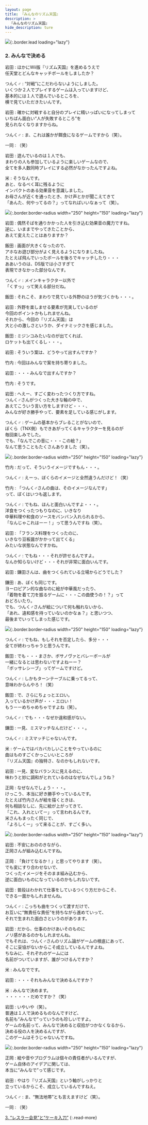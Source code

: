 ```yaml
---
layout: page
title: 『みんなのリズム天国』
description: >
  『みんなのリズム天国』
hide_description: ture
---
```


![](/others/interviews/jp/wii/somj/vol1/img/mainvisual2.jpg){:.border.lead loading="lazy"}

### 2. みんなで決める

岩田
: ほかにWii版『リズム天国』を進めるうえで<br>任天堂とどんなキャッチボールをしましたか？

つんく♂
: “対戦”にこだわらないようにしました。<br>いくつか２人でプレイするゲームは入っていますけど、<br>基本的には１人で遊んでいるところを、<br>横で見ていただきたいんです。

岩田
: 確かに対戦すると自分のプレイに精いっぱいになってしまって<br>いちばん面白い“人が失敗するところ”を<br>見られなくなりますからね。

つんく♂
: ま、これは誰かが餌食になるゲームですから（笑）。

一同
: （笑）

岩田
: 遊んでいるのは１人でも、<br>まわりの人も参加しているように楽しいゲームなので、<br>全てを多人数同時プレイにする必然がなかったんですよね。

米
: そうなんです。<br>あと、なるべく耳に残るように<br>インパクトのある効果音を意識しました。<br>お母さんが近くを通ったとき、かけ声とかが聞こえてきて<br>「あんた、何やってるの？」ってなればいいなぁって（笑）。

![](/others/interviews/jp/wii/somj/vol1/img/photo10.jpg){:.border.border-radius width="250" height="150" loading="lazy"}

岩田
: 偶然そばを通りかかった人を引き込む効果音の魔力ですね。<br>逆に、いままでやってきたことから、<br>あえて変えたことはありますか？

飯田
: 画面が大きくなったので、<br>アホなお遊び部分がよく見えるようになりましたね。<br>たとえば飛んでいったボールを後ろでキャッチしたり・・・<br>ああいうのは、DS版では小さすぎて<br>表現できなかった部分なんです。

つんく♂
: メインキャラクター以外で<br>「くすっ」って笑える部分だね。

飯田
: それこそ、まわりで見ている外野のほうが気づくかも・・・。

岩田
: 外野を楽しませる要素が充実しているのが<br>今回のポイントかもしれませんね。<br>それから、今回の『リズム天国』は<br>大と小の激しさというか、ダイナミックさを感じました。

飯田
: ミジンコみたいなのが出てくれば、<br>ロケットも出てくるし・・・。

岩田
: そういう案は、どうやって出すんですか？ 

竹内
: 今回はみんなで案を持ち寄りました。

岩田
: ・・・みんなで出すんですか？

竹内
: そうです。

岩田
: へえー、すごく変わったつくり方ですね。<br>つんく♂さんがつくった大きな軸の中で、<br>あえてこういう言い方をしますけど・・・、<br>みんなが好き勝手やって、要素を足している感じがします。

つんく♂
: ゲームの基本からブレることがないので、<br>ぼくら（TNX側）もできあがってくるキャラクターを見るのが<br>毎回楽しみでした。<br>でも、「なんでこの音に・・・この絵？」<br>なんて思うこともたくさんありました（笑）。

![](/others/interviews/jp/wii/somj/vol1/img/photo11.jpg){:.border.border-radius width="250" height="150" loading="lazy"}

竹内
: だって、そういうイメージですもん・・・。

つんく♂
: えーっ、ぼくらのイメージと全然違うんだけど！（笑）

竹内
: 「つんく♂さんの曲は、そのイメージなんです」<br>って、ぼくはいつも返します。

つんく♂
: でもね、ほんと面白いんですよ・・・。<br>洋食をつくったつもりなのに、いきなり<br>中華料理や和食のソースをバンバン入れられるから、<br>「なんじゃこれはーー！」って思うんですね（笑）。

岩田
: 「フランス料理をつくったのに、<br>いきなり豆板醤がかかって出てくる」<br>みたいな状態なんですかね。

つんく♂
: でもね・・・それが許せるんですよ。<br>なんか知らないけど・・・それが非常に面白いんです。

岩田
: 鎌田さんは、曲をつくられている立場からどうでした？

鎌田
: あ、ぼくも同じです。<br>ヨーロピアン的な曲なのに絵が中華風だったり、<br>「着物を着て刀を振るゲームに・・・この曲使うの！？」って<br>おどろいたり。<br>でも、つんく♂さんが絵について何も触れないから、<br>「あれ、違和感を持っていないのかなぁ？」と思いつつ、<br>最後までいってしまった感じです。

![](/others/interviews/jp/wii/somj/vol1/img/photo12.jpg){:.border.border-radius width="250" height="150" loading="lazy"}

つんく♂
: でもね、もしそれを否定したら、多分・・・<br>全てが終わっちゃうと思うんです。

飯田
: でも・・・まさか、ボサノヴァとバレーボールが<br>一緒になるとは思わないですよねーー？<br>「ボッサレシーブ」ってゲームですけど。

つんく♂
: しかもターンテーブルに乗ってるって、<br>意味わからんやろ！（笑）

飯田
: で、さらにちょっとエロい。<br>入っているかけ声が・・・エロい！<br>もうーーめちゃめちゃですよね（笑）。

つんく♂
: でも・・・なぜか違和感がない。

鎌田
: 一見、ミスマッチなんだけど・・・。

つんく♂
: ミスマッチじゃないんです。

米
: ゲームではバカバカしいことをやっているのに<br>曲はものすごくかっこいいところが<br>『リズム天国』の独特さ、なのかもしれないです。

岩田
: 一見、変なバランスに見えるのに、<br>味わうと妙に調和がとれているのはなぜなんでしょうね？

正岡
: なぜなんでしょう・・・。<br>けっこう、本当に好き勝手やっているんです。<br>たとえば竹内さんが絵を描くときは、<br>何も相談なしに、先に絵が上がってきて、<br>「これ、入れといてー」って言われるんです。<br>米さんもまったく同じで、<br>「よろしくー」って来ることが、すごく多い。

![](/others/interviews/jp/wii/somj/vol1/img/photo13.jpg){:.border.border-radius width="250" height="150" loading="lazy"}

岩田
: 不安におののきながら、<br>正岡さんが組み込むんですね。

正岡
: 「負けてなるか！」と思ってやります（笑）。<br>でも変にすり合わせないで、<br>つくったイメージをそのまま組み込むから、<br>逆に面白いものになっているのかもしれないです。

岩田
: 普段はわかれて仕事をしているつくり方だからこそ、<br>できる一面かもしれませんね。

つんく♂
: こっちも曲をつくって渡すだけで、<br>お互いに“無責任な責任”を持ちながら進めていって、<br>それで生まれた面白さというのがあります。

岩田
: だから、仕事のかけあいそのものに<br>ノリ感があるのかもしれませんね。<br>でもそれは、つんく♂さんのリズム論がゲームの根底にあって、<br>そこに妥協がないからこそ成立しているんですよね。<br>ちなみに、それぞれのゲームには<br>名前がついていますが、誰がつけるんですか？ 

米
: みんなでです。

岩田
: ・・・それもみんなで決めるんですか？

米
: みんなで決めます。<br>・・・・・・だめですか？（笑）

岩田
: いやいや（笑）。<br>普通は１人で決めるものなんですけど、<br>名前も“みんなで”っていうのも珍しいですよ。<br>ゲームの名前って、みんなで決めると収拾がつかなくなるから、<br>決める役の人を決めるんですが、<br>このゲームはそうじゃないんですね。

![](/others/interviews/jp/wii/somj/vol1/img/photo14.jpg){:.border.border-radius width="250" height="150" loading="lazy"}

正岡
: 絵や音やプログラムは個々の責任者がいるんですが、<br>ゲーム自体のアイデアに関しては、<br>本当に“みんなで”って感じです。

岩田
: やはり『リズム天国』という軸がしっかりと<br>立っているからこそ、成立しているんですねえ。

つんく♂
: ま、“無法地帯”とも言えますけど（笑）。

一同
: （笑）

[3. “レスラー会見”と“ケーキ入刀”](3.md)
{:.read-more}

